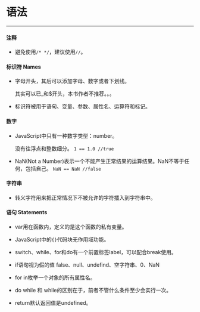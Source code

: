 # 语法
---

#### 注释

- 避免使用`/* */`，建议使用`//`。

#### 标识符 Names

- 字母开头，其后可以添加字母、数字或者下划线。
  
  其实可以已_和$开头，本书作者不推荐。。。

- 标识符被用于语句、变量、参数、属性名、运算符和标记。

#### 数字

- JavaScript中只有一种数字类型：number。
  
  没有往浮点和整数细分。
  `1 == 1.0 //true`

- NaN(Not a Number)表示一个不能产生正常结果的运算结果。NaN不等于任何，包括自己。
  `NaN == NaN //false`
  
#### 字符串

- 转义字符用来把正常情况下不被允许的字符插入到字符串中。

#### 语句 Statements

- var用在函数内，定义的是这个函数的私有变量。

- JavaScript中的`{}`代码块无作用域功能。

- switch、while、for和do有一个前置标签label，可以配合break使用。

- if语句视为假的值
  false、null、undefind、空字符串、0、NaN
  
- for in枚举一个对象的所有属性名。

- do while 和 while的区别在于，前者不管什么条件至少会实行一次。

- return默认返回值是undefined。
  


